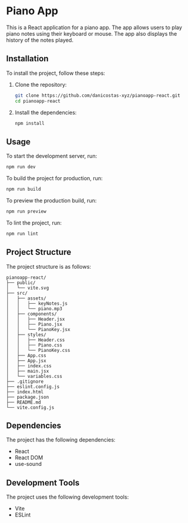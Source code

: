 # Piano App

This is a React application for a piano app. The app allows users to play piano notes using their keyboard or mouse. The app also displays the history of the notes played.

## Installation

To install the project, follow these steps:

1. Clone the repository:
   ```bash
   git clone https://github.com/danicostas-xyz/pianoapp-react.git
   cd pianoapp-react
   ```

2. Install the dependencies:
   ```bash
   npm install
   ```

## Usage

To start the development server, run:
```bash
npm run dev
```

To build the project for production, run:
```bash
npm run build
```

To preview the production build, run:
```bash
npm run preview
```

To lint the project, run:
```bash
npm run lint
```

## Project Structure

The project structure is as follows:

```
pianoapp-react/
├── public/
│   └── vite.svg
├── src/
│   ├── assets/
│   │   ├── keyNotes.js
│   │   └── piano.mp3
│   ├── components/
│   │   ├── Header.jsx
│   │   ├── Piano.jsx
│   │   └── PianoKey.jsx
│   ├── styles/
│   │   ├── Header.css
│   │   ├── Piano.css
│   │   └── PianoKey.css
│   ├── App.css
│   ├── App.jsx
│   ├── index.css
│   ├── main.jsx
│   └── variables.css
├── .gitignore
├── eslint.config.js
├── index.html
├── package.json
├── README.md
└── vite.config.js
```

## Dependencies

The project has the following dependencies:

- React
- React DOM
- use-sound

## Development Tools

The project uses the following development tools:

- Vite
- ESLint
